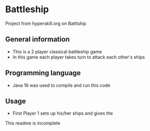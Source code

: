 # Battleship
Project from hyperskill.org on Battlship

## General information
- This is a 2 player classical battleship game
- In this game each player takes turn to attack each other's ships

## Programming language
- Java 16 was used to compile and run this code

## Usage
- First Player 1 sets up his/her ships and gives the 


This readme is incomplete
